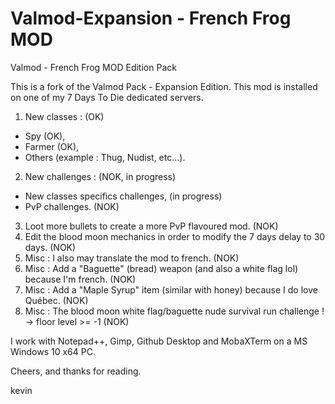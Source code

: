 # Valmod-Expansion - French Frog MOD
Valmod - French Frog MOD Edition Pack

This is a fork of the Valmod Pack - Expansion Edition.
This mod is installed on one of my 7 Days To Die dedicated servers.
1. New classes : (OK)
 - Spy (OK),
 - Farmer (OK),
 - Others (example : Thug, Nudist, etc...).
2. New challenges : (NOK, in progress)
 - New classes specifics challenges, (in progress)
 - PvP challenges. (NOK)
3. Loot more bullets to create a more PvP flavoured mod. (NOK)
4. Edit the blood moon mechanics in order to modify the 7 days delay to 30 days. (NOK)
5. Misc : I also may translate the mod to french. (NOK)
6. Misc : Add a "Baguette" (bread) weapon (and also a white flag lol) because I'm french. (NOK)
7. Misc : Add a "Maple Syrup" item (similar with honey) because I do love Québec. (NOK)
8. Misc : The blood moon white flag/baguette nude survival run challenge ! -> floor level >= -1 (NOK)

I work with Notepad++, Gimp, Github Desktop and MobaXTerm on a MS Windows 10 x64 PC.

Cheers, and thanks for reading.

kevin

